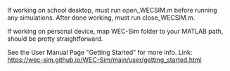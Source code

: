 If working on school desktop, must run open_WECSIM.m before running any simulations. After done working, must run close_WECSIM.m. 

If working on personal device, map WEC-Sim folder to your MATLAB path, should be pretty straightforward. 

See the User Manual Page "Getting Started" for more info. Link: https://wec-sim.github.io/WEC-Sim/main/user/getting_started.html

